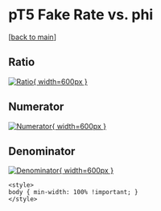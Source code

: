 # pT5 Fake Rate vs. phi

[[back to main](./)]



## Ratio

[![Ratio](../mtv/var/pT5_fakerate_phi.png){ width=600px }](../mtv/var/pT5_fakerate_phi.pdf)

## Numerator

[![Numerator](../mtv/num/pT5_fakerate_phi_num0.png){ width=600px }](../mtv/num/pT5_fakerate_phi_num0.pdf)

## Denominator

[![Denominator](../mtv/den/pT5_fakerate_phi_den.png){ width=600px }](../mtv/den/pT5_fakerate_phi_den.pdf)


``` {=html}
<style>
body { min-width: 100% !important; }
</style>
```
